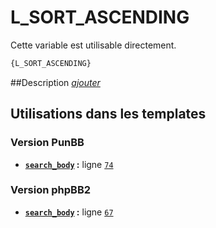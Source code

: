 # L_SORT_ASCENDING


Cette variable est utilisable directement.

```html
{L_SORT_ASCENDING}
```

##Description
[*ajouter*](https://fa-tvars.appspot.com/var/L_SORT_ASCENDING)

## Utilisations dans les templates

### Version PunBB
* __[`search_body`](../tpl/var/punbb/search_body.md#readme) :__ ligne [`74`](../tpl/src/punbb/search_body.tpl#L74)

### Version phpBB2
* __[`search_body`](../tpl/var/subsilver/search_body.md#readme) :__ ligne [`67`](../tpl/src/subsilver/search_body.tpl#L67)